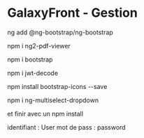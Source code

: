 # GalaxyFront - Gestion

ng add @ng-bootstrap/ng-bootstrap

npm i ng2-pdf-viewer

npm i bootstrap

npm i jwt-decode

npm install bootstrap-icons --save

npm i ng-multiselect-dropdown

et finir avec un npm install

identifiant : User
mot de pass : password
